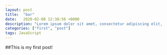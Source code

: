 ```yaml
---
layout: post
title:  "bar"
date:   2020-02-08 12:38:56 +0000
description: "Lorem ipsum dolor sit amet, consectetur adipiscing elit, sed do eiusmod tempor incididunt ut labore et dolore magna aliqua."
categories: ["first", "post"]
tags: JavaScript
---
```

##This is my first post!